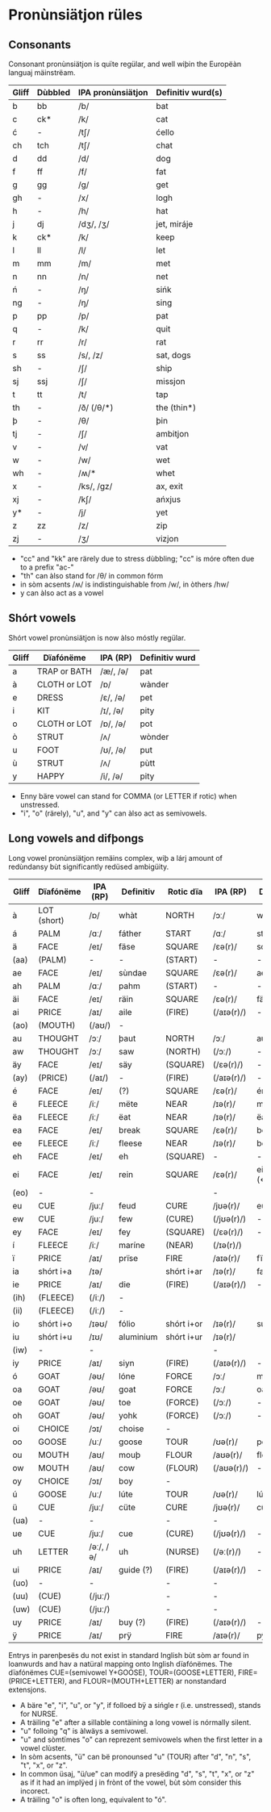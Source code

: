 Pronùnsiätjon rüles
===================

Consonants
----------

Consonant pronùnsiätjon is quïte regülar, and well wiþin the Europëàn languaj mäinstrëam.

Gliff   | Dùbbled   | IPA pronùnsiätjon | Definitiv wurd(s)
--------|-----------|-------------------|-------------------
b       | bb        | /b/               | bat
c       | ck*       | /k/               | cat
ć       | -         | /tʃ/              | ćello
ch      | tch       | /tʃ/              | chat
d       | dd        | /d/               | dog
f       | ff        | /f/               | fat
g       | gg        | /g/               | get
gh      | -         | /x/               | logh
h       | -         | /h/               | hat
j       | dj        | /dʒ/, /ʒ/         | jet, miráje
k       | ck*       | /k/               | keep
l       | ll        | /l/               | let
m       | mm        | /m/               | met
n       | nn        | /n/               | net
ń       | -         | /ŋ/               | sińk
ng      | -         | /ŋ/               | sing
p       | pp        | /p/               | pat
q       | -         | /k/               | quit
r       | rr        | /r/               | rat
s       | ss        | /s/, /z/          | sat, dogs
sh      | -         | /ʃ/               | ship
sj      | ssj       | /ʃ/               | missjon
t       | tt        | /t/               | tap
th      | -         | /ð/ (/θ/*)        | the (thin*)
þ       | -         | /θ/               | þin
tj      | -         | /ʃ/               | ambitjon
v       | -         | /v/               | vat
w       | -         | /w/               | wet
wh      | -         | /ʍ/*              | whet
x       | -         | /ks/, /gz/        | ax, exit
xj      | -         | /kʃ/              | ańxjus
y*      | -         | /j/               | yet
z       | zz        | /z/               | zip
zj      | -         | /ʒ/               | vizjon

* "cc" and "kk" are rärely due to stress dùbbling; "cc" is móre often due to a prefix "ac-"
* "th" can àlso stand for /θ/ in common fórm
* in sòm acsents /ʍ/ is indistinguishable from /w/, in òthers /hw/
* y can àlso act as a vowel

Shórt vowels
------------

Shórt vowel pronùnsiätjon is now àlso móstly regülar.

Gliff   | Dïafónëme     | IPA (RP)  | Definitiv wurd    
--------|---------------|-----------|----------------
a       | TRAP or BATH  | /æ/, /ə/  | pat
à       | CLOTH or LOT  | /ɒ/       | wànder
e       | DRESS         | /ɛ/, /ə/  | pet
i       | KIT           | /ɪ/, /ə/  | pity
o       | CLOTH or LOT  | /ɒ/, /ə/  | pot
ò       | STRUT         | /ʌ/       | wònder
u       | FOOT          | /ʊ/, /ə/  | put
ù       | STRUT         | /ʌ/       | pùtt
y       | HAPPY         | /i/, /ə/  | pity

* Enny bäre vowel can stand for COMMA (or LETTER if rotic) when unstressed.
* "i", "o" (rärely), "u", and "y" can àlso act as semivowels.

Long vowels and difþongs
------------------------

Long vowel pronùnsiätjon remäins complex, wiþ a lárj amount of redùndansy bùt significantly redüsed ambigüity.

Gliff   | Dïafónëme | IPA (RP)  | Definitiv | Rotic dïa | IPA (RP)  | Definitiv
--------|-----------|-----------|-----------|-----------|-----------|-----------
à       | LOT (short) | /ɒ/     | whàt      | NORTH     | /ɔː/      | wàr
á       | PALM      | /ɑː/      | fáther    | START     | /ɑː/      | stárt
ä       | FACE      | /eɪ/      | fäse      | SQUARE    | /ɛə(r)/   | squäre
(aa)    | (PALM)    | -         | -         | (START)   | -         | -
ae      | FACE      | /eɪ/      | sùndae    | SQUARE    | /ɛə(r)/   | aeropläne
ah      | PALM      | /ɑː/      | pahm      | (START)   | -         | -
äi      | FACE      | /eɪ/      | räin      | SQUARE    | /ɛə(r)/   | fäir
ai      | PRICE     | /aɪ/      | aile      | (FIRE)    | (/aɪə(r)/)| -
(ao)    | (MOUTH)   | (/aʊ/)    | -         |           |           |
au      | THOUGHT   | /ɔː/      | þaut      | NORTH     | /ɔː/      | aural
aw      | THOUGHT   | /ɔː/      | saw       | (NORTH)   | (/ɔː/)    | -
äy      | FACE      | /eɪ/      | säy       | (SQUARE)  | (/ɛə(r)/) | -
(ay)    | (PRICE)   | (/aɪ/)    | -         | (FIRE)    | (/aɪə(r)/)| -
é       | FACE      | /eɪ/      | (?)       | SQUARE    | /ɛə(r)/   | ére
ë       | FLEECE    | /iː/      | mëte      | NEAR      | /ɪə(r)/   | mëre
ëa      | FLEECE    | /iː/      | ëat       | NEAR      | /ɪə(r)/   | ëar
ea      | FACE      | /eɪ/      | break     | SQUARE    | /ɛə(r)/   | bear
ee      | FLEECE    | /iː/      | fleese    | NEAR      | /ɪə(r)/   | beer
eh      | FACE      | /eɪ/      | eh        | (SQUARE)  | -         | -
ei      | FACE      | /eɪ/      | rein      | SQUARE    | /ɛə(r)/   | eir (←heir)
(eo)    | -         | -         |           |           | -         |
eu      | CUE       | /juː/     | feud      | CURE      | /jʊə(r)/  | euro
ew      | CUE       | /juː/     | few       | (CURE)    | (/jʊə(r)/)| -
ey      | FACE      | /eɪ/      | fey       | (SQUARE)  | (/ɛə(r)/) | -
í       | FLEECE    | /iː/      | maríne    | (NEAR)    | (/ɪə(r)/) |
ï       | PRICE     | /aɪ/      | prïse     | FIRE      | /aɪə(r)/  | fïre
ia      | shórt i+a | /ɪə/      |           | shórt i+ar| /ɪə(r)/   | familiar
ie      | PRICE     | /aɪ/      | die       | (FIRE)    | (/aɪə(r)/)| -
(ih)    | (FLEECE)  | (/iː/)    | -         |           |           |
(ii)    | (FLEECE)  | (/iː/)    | -         |           |           |
io      | shórt i+o | /ɪəʊ/     | fólio     | shórt i+or| /ɪə(r)/   | supërior
iu      | shórt i+u | /ɪʊ/      | aluminium | shórt i+ur| /ɪə(r)/   |
(iw)    | -         | -         |           |           | -         |
iy      | PRICE     | /aɪ/      | siyn      | (FIRE)    | (/aɪə(r)/)| -
ó       | GOAT      | /əʊ/      | lóne      | FORCE     | /ɔː/      | móre
oa      | GOAT      | /əʊ/      | goat      | FORCE     | /ɔː/      | oar
oe      | GOAT      | /əʊ/      | toe       | (FORCE)   | (/ɔː/)    | -
oh      | GOAT      | /əʊ/      | yohk      | (FORCE)   | (/ɔː/)    | -
oi      | CHOICE    | /ɔɪ/      | choise    | -         |           |
oo      | GOOSE     | /uː/      | goose     | TOUR      | /ʊə(r)/   | poor
ou      | MOUTH     | /aʊ/      | mouþ      | FLOUR     | /aʊə(r)/  | flour
ow      | MOUTH     | /aʊ/      | cow       | (FLOUR)   | (/aʊə(r)/)| -
oy      | CHOICE    | /ɔɪ/      | boy       | -         |           |
ú       | GOOSE     | /uː/      | lúte      | TOUR      | /ʊə(r)/   | lúre
ü       | CUE       | /juː/     | cüte      | CURE      | /jʊə(r)/  | cüre
(ua)    | -         | -         |           | -         | -         |
ue      | CUE       | /juː/     | cue       | (CURE)    | (/jʊə(r)/)| -
uh      | LETTER    | /əː/, /ə/ | uh        | (NURSE)   | (/əː(r)/) | -
ui      | PRICE     | /aɪ/      | guide (?) | (FIRE)    | (/aɪə(r)/)| -
(uo)    | -         | -         |           | -         | -         |
(uu)    | (CUE)     | (/juː/)   |           | -         | -         |
(uw)    | (CUE)     | (/juː/)   |           | -         | -         |
uy      | PRICE     | /aɪ/      | buy (?)   | (FIRE)    | (/aɪə(r)/)| -
ÿ       | PRICE     | /aɪ/      | prÿ       | FIRE      | /aɪə(r)/  | pÿre

Entrys in parenþesës du not exist in standard Inglish bùt sòm ar found in loanwurds and hav a natüral mapping onto Inglish dïafónëmes. The dïafónëmes CUE=(semivowel Y+GOOSE), TOUR=(GOOSE+LETTER), FIRE=(PRICE+LETTER), and FLOUR=(MOUTH+LETTER) ar nonstandard extensjons.

* A bäre "e", "i", "u", or "y", if folloed bÿ a sińgle r (i.e. unstressed), stands for NURSE.
* A träiling "e" after a sillable contäining a long vowel is nórmally silent.
* "u" folloing "q" is àlwäys a semivowel.
* "u" and sòmtïmes "o" can reprezent semivowels when the first letter in a vowel clùster.
* In sòm acsents, "ü" can bë pronounsed "u" (TOUR) after "d", "n", "s", "t", "x", or "z".
* In common üsaj, "ü/ue" can modifÿ a presëding "d", "s", "t", "x", or "z" as if it had an implÿed j in frònt of the vowel, bùt sòm consider this incorect.
* A träiling "o" is often long, equivalent to "ó".
